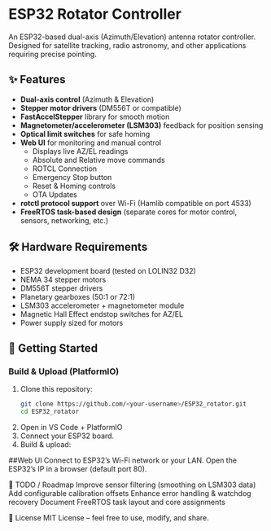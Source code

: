# ESP32 Rotator Controller

An ESP32-based dual-axis (Azimuth/Elevation) antenna rotator controller.  
Designed for satellite tracking, radio astronomy, and other applications requiring precise pointing.

## ✨ Features
- **Dual-axis control** (Azimuth & Elevation)
- **Stepper motor drivers** (DM556T or compatible)
- **FastAccelStepper** library for smooth motion
- **Magnetometer/accelerometer (LSM303)** feedback for position sensing
- **Optical limit switches** for safe homing
- **Web UI** for monitoring and manual control
  - Displays live AZ/EL readings
  - Absolute and Relative move commands
  - ROTCL Connection
  - Emergency Stop button
  - Reset & Homing controls
  - OTA Updates
- **rotctl protocol support** over Wi-Fi (Hamlib compatible on port 4533)
- **FreeRTOS task-based design** (separate cores for motor control, sensors, networking, etc.)

## 🛠️ Hardware Requirements
- ESP32 development board (tested on LOLIN32 D32)
- NEMA 34 stepper motors        
- DM556T stepper drivers
- Planetary gearboxes (50:1 or 72:1)
- LSM303 accelerometer + magnetometer module
- Magnetic Hall Effect endstop switches for AZ/EL
- Power supply sized for motors


## 🚀 Getting Started

### Build & Upload (PlatformIO)
1. Clone this repository:
   ```bash
   git clone https://github.com/<your-username>/ESP32_rotator.git
   cd ESP32_rotator
2. Open in VS Code + PlatformIO
3. Connect your ESP32 board.
4. Build & upload:

##Web UI
Connect to ESP32’s Wi-Fi network or your LAN.
Open the ESP32’s IP in a browser (default port 80).

📖 TODO / Roadmap
 Improve sensor filtering (smoothing on LSM303 data)
 Add configurable calibration offsets
 Enhance error handling & watchdog recovery
 Document FreeRTOS task layout and core assignments

📝 License
MIT License – feel free to use, modify, and share.
